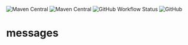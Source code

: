 ![Maven Central](https://img.shields.io/maven-central/v/com.github.siroshun09.messages/messages-api)
![Maven Central](https://img.shields.io/nexus/s/com.github.siroshun09.messages/messages-api?label=snapshot&server=https%3A%2F%2Foss.sonatype.org)
![GitHub Workflow Status](https://img.shields.io/github/actions/workflow/status/Siroshun09/messages/gradle.yml?branch=main)
![GitHub](https://img.shields.io/github/license/Siroshun09/messages)

# messages
